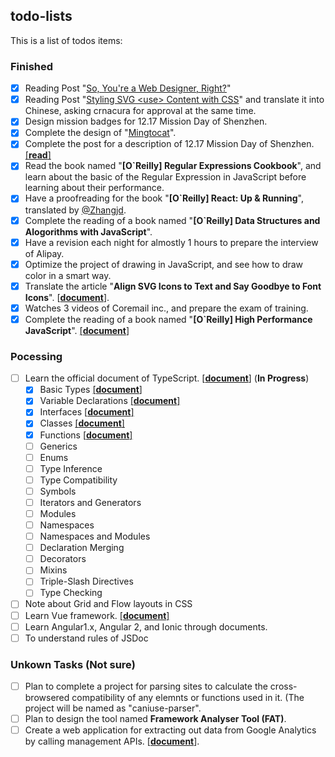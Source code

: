 ## todo-lists

This is a list of todos items:

### Finished

- [x] Reading Post "[So, You're a Web Designer, Right?](https://aleen42.gitbooks.io/personalwiki/content/post/so_a_web_designer/so_a_web_designer.html)"
- [x] Reading Post "[Styling SVG &lt;use&gt; Content with CSS](https://aleen42.gitbooks.io/personalwiki/content/post/style_svg_use/style_svg_use.html#summing-up)" and translate it into Chinese, asking crnacura for approval at the same time.
- [x] Design mission badges for 12.17 Mission Day of Shenzhen.
- [x] Complete the design of "[Mingtocat](https://github.com/aleen42/mingtocat)".
- [x] Complete the post for a description of 12.17 Mission Day of Shenzhen. [[**read**]](https://aleen42.gitbooks.io/personalwiki/content/post/1217_mission_of_shenzhen/1217_mission_of_shenzhen.html#description)
- [x] Read the book named "**[O`Reilly] Regular Expressions Cookbook**", and learn about the basic of the Regular Expression in JavaScript before learning about their performance.
- [x] Have a proofreading for the book "**[O`Reilly] React: Up & Running**", translated by [@Zhangjd](https://github.com/Zhangjd).
- [x] Complete the reading of a book named "**[O`Reilly] Data Structures and Alogorithms with JavaScript**".
- [x] Have a revision each night for almostly 1 hours to prepare the interview of Alipay.
- [x] Optimize the project of drawing in JavaScript, and see how to draw color in a smart way.
- [x] Translate the article "**Align SVG Icons to Text and Say Goodbye to Font Icons**". [[**document**](https://github.com/xitu/gold-miner/blob/master/TODO/align-svg-icons-to-text-and-say-goodbye-to-font-icons.md)].
- [x] Watches 3 videos of Coremail inc., and prepare the exam of training.
- [x] Complete the reading of a book named "**[O`Reilly] High Performance JavaScript**". [[**document**]](https://aleen42.github.io/PersonalWiki/Programming/JavaScript/high_performance/high_performance.html)

### Pocessing

- [ ] Learn the official document of TypeScript. [[**document**]](https://aleen42.github.io/PersonalWiki/Programming/TypeScript/TypeScript.html) (**In Progress**)
  - [x] Basic Types [[**document**]](https://aleen42.github.io/PersonalWiki/Programming/TypeScript/types/types.html)
  - [x] Variable Declarations [[**document**]](https://aleen42.github.io/PersonalWiki/Programming/TypeScript/variable_declarations/variable_declarations.html)
  - [x] Interfaces [[**document**]](https://aleen42.github.io/PersonalWiki/Programming/TypeScript/interfaces/interfaces.html)
  - [x] Classes [[**document**]](https://aleen42.github.io/PersonalWiki/Programming/TypeScript/classes/classes.html)
  - [x] Functions [[**document**]](https://aleen42.github.io/PersonalWiki/Programming/TypeScript/functions/functions.html)
  - [ ] Generics
  - [ ] Enums
  - [ ] Type Inference
  - [ ] Type Compatibility
  - [ ] Symbols
  - [ ] Iterators and Generators
  - [ ] Modules
  - [ ] Namespaces
  - [ ] Namespaces and Modules
  - [ ] Declaration Merging
  - [ ] Decorators
  - [ ] Mixins
  - [ ] Triple-Slash Directives
  - [ ] Type Checking
- [ ] Note about Grid and Flow layouts in CSS
- [ ] Learn Vue framework. [[**document**]](https://aleen42.github.io/PersonalWiki/Programming/JavaScript/Framework/vue/vue.html)
- [ ] Learn Angular1.x, Angular 2, and Ionic through documents.
- [ ] To understand rules of JSDoc

### Unkown Tasks (Not sure)

- [ ] Plan to complete a project for parsing sites to calculate the cross-browsered compatibility of any elemnts or functions used in it. (The project will be named as "caniuse-parser".
- [ ] Plan to design the tool named **Framework Analyser Tool (FAT)**.
- [ ] Create a web application for extracting out data from Google Analytics by calling management APIs. [[**document**](https://developers.google.com/analytics/devguides/config/mgmt/v3/quickstart/web-js?hl=zh-cn)].

